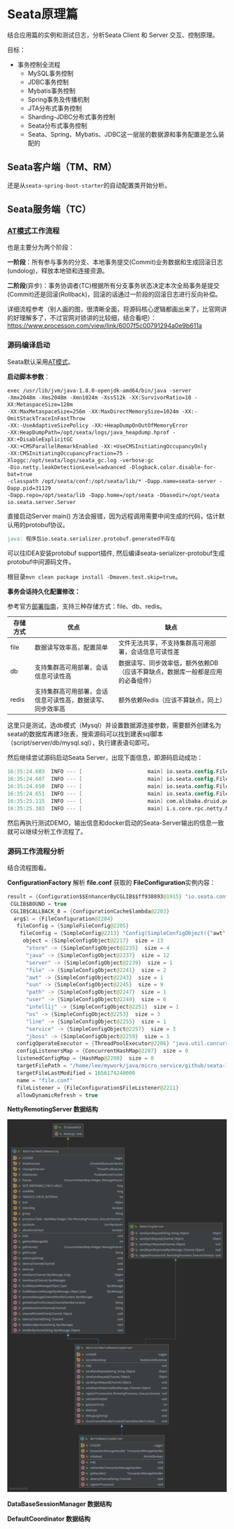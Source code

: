 # Seata原理篇

结合应用篇的实例和测试日志，分析Seata Client 和 Server 交互、控制原理。

目标：

+ 事务控制全流程
  + MySQL事务控制
  + JDBC事务控制
  + Mybatis事务控制
  + Spring事务及传播机制
  + JTA分布式事务控制
  + Sharding-JDBC分布式事务控制
  + Seata分布式事务控制
  + Seata、Spring、Mybatis、JDBC这一层层的数据源和事务配置是怎么装配的



## Seata客户端（TM、RM）

还是从`seata-spring-boot-starter`的自动配置类开始分析。





## Seata服务端（TC）

### [AT模式](https://seata.io/zh-cn/docs/dev/mode/at-mode.html)工作流程

也是主要分为两个阶段：

**一阶段**：所有参与事务的分支、本地事务提交(Commit)业务数据和生成回滚日志(undolog)，释放本地锁和连接资源。

**二阶段**(异步)：事务协调者(TC)根据所有分支事务状态决定本次全局事务是提交(Commit)还是回滚(Rollback)，回滚的话通过一阶段的回滚日志进行反向补偿。

详细流程参考（别人画的图，很清晰全面，将源码核心逻辑都画出来了，比官网讲的好理解多了，不过官网对锁讲的比较细，结合看吧）：
https://www.processon.com/view/link/6007f5c00791294a0e9b611a

### 源码编译启动

Seata默认采用[AT模式](https://seata.io/zh-cn/docs/dev/mode/at-mode.html)。

**启动脚本参数**：

```shell
exec /usr/lib/jvm/java-1.8.0-openjdk-amd64/bin/java -server 
-Xmx2048m -Xms2048m -Xmn1024m -Xss512k -XX:SurvivorRatio=10 -XX:MetaspaceSize=128m 
-XX:MaxMetaspaceSize=256m -XX:MaxDirectMemorySize=1024m -XX:-OmitStackTraceInFastThrow 
-XX:-UseAdaptiveSizePolicy -XX:+HeapDumpOnOutOfMemoryError 
-XX:HeapDumpPath=/opt/seata/logs/java_heapdump.hprof -XX:+DisableExplicitGC 
-XX:+CMSParallelRemarkEnabled -XX:+UseCMSInitiatingOccupancyOnly 
-XX:CMSInitiatingOccupancyFraction=75 -Xloggc:/opt/seata/logs/seata_gc.log -verbose:gc 
-Dio.netty.leakDetectionLevel=advanced -Dlogback.color.disable-for-bat=true 
-classpath /opt/seata/conf:/opt/seata/lib/* -Dapp.name=seata-server -Dapp.pid=31129 
-Dapp.repo=/opt/seata/lib -Dapp.home=/opt/seata -Dbasedir=/opt/seata io.seata.server.Server
```

直接启动Server main() 方法会报错，因为远程调用需要中间生成的代码，估计默认用的protobuf协议。

```verilog
java: 程序包io.seata.serializer.protobuf.generated不存在
```

可以往IDEA安装protobuf support插件, 然后编译seata-serializer-protobuf生成protobuf中间源码文件。

根目录`mvn clean package install -Dmaven.test.skip=true`。

**事务会话持久化配置修改：**

参考官方[部署指南](https://seata.io/zh-cn/docs/ops/deploy-guide-beginner.html)，支持三种存储方式：file、db、redis。

| 存储方式 | 优点                                                       | 缺点                                                         |
| -------- | ---------------------------------------------------------- | ------------------------------------------------------------ |
| file     | 数据读写效率高，配置简单                                   | 文件无法共享，不支持集群高可用部署，会话信息可读性差         |
| db       | 支持集群高可用部署，会话信息可读性高                       | 数据读写、同步效率低，额外依赖DB（应该不算缺点，数据库一般都是应用的必备组件） |
| redis    | 支持集群高可用部署，会话信息可读性高，数据读写、同步效率高 | 额外依赖Redis（应该不算缺点，同上）                          |

这里只是测试，选db模式（Mysql）并设置数据源连接参数，需要额外创建名为seata的数据库再建3张表，搜索源码可以找到建表sql脚本（script/server/db/mysql.sql），执行建表语句即可。

然后继续尝试源码启动Seata Server，出现下面信息，即源码启动成功：

```verilog
16:35:24.603  INFO --- [                     main] io.seata.config.FileConfiguration        : The file name of the operation is registry
16:35:24.607  INFO --- [                     main] io.seata.config.FileConfiguration        : The configuration file used is /home/lee/mywork/java/micro_service/github/seata-1.4.0/server/target/classes/registry.conf
16:35:24.650  INFO --- [                     main] io.seata.config.FileConfiguration        : The file name of the operation is file.conf
16:35:24.651  INFO --- [                     main] io.seata.config.FileConfiguration        : The configuration file used is file.conf
16:35:25.115  INFO --- [                     main] com.alibaba.druid.pool.DruidDataSource   : {dataSource-1} inited
16:35:25.303  INFO --- [                     main] i.s.core.rpc.netty.NettyServerBootstrap  : Server started, listen port: 8091
```

然后再执行测试DEMO，输出信息和docker启动的Seata-Server输出的信息一致就可以继续分析工作流程了。

### 源码工作流程分析

结合流程图看。

**ConfigurationFactory** 解析 **file.conf** 获取的 **FileConfiguration**实例内容：

```java
result = {Configuration$$EnhancerByCGLIB$$ff938893@1915} "io.seata.config.FileConfiguration@6646153"
 CGLIB$BOUND = true
 CGLIB$CALLBACK_0 = {ConfigurationCache$lambda@2203} 
  arg$1 = {FileConfiguration@2204} 
   fileConfig = {SimpleFileConfig@2205} 
    fileConfig = {SimpleConfig@2213} "Config(SimpleConfigObject({"awt":{"toolkit":"sun.awt.X11.XToolkit"},"file":{"encoding":{"pkg":"sun.io"},"separator":"/"},"intellij":{"debug":{"agent":"true"}},"java":{"awt":{"graphicsenv":"sun.awt.X11GraphicsEnvironment","printerjob":"sun.print.PSPrinterJob"},"class":{"path":"/usr/lib/jvm/java-1.8.0-openjdk-amd64/jre/lib/charsets.jar:/usr/lib/jvm/java-1.8.0-openjdk-amd64/jre/lib/ext/cldrdata.jar:/usr/lib/jvm/java-1.8.0-openjdk-amd64/jre/lib/ext/dnsns.jar:/usr/lib/jvm/java-1.8.0-openjdk-amd64/jre/lib/ext/jaccess.jar:/usr/lib/jvm/java-1.8.0-openjdk-amd64/jre/lib/ext/localedata.jar:/usr/lib/jvm/java-1.8.0-openjdk-amd64/jre/lib/ext/nashorn.jar:/usr/lib/jvm/java-1.8.0-openjdk-amd64/jre/lib/ext/sunec.jar:/usr/lib/jvm/java-1.8.0-openjdk-amd64/jre/lib/ext/sunjce_provider.jar:/usr/lib/jvm/java-1.8.0-openjdk-amd64/jre/lib/ext/sunpkcs11.jar:/usr/lib/jvm/java-1.8.0-openjdk-amd64/jre/lib/ext/zipfs.jar:/usr/lib/jvm/java-1.8.0-openjdk-amd64/jre/lib/jce.jar:/usr/lib/jvm/java-1.8.0-openjdk-amd64/jre/li"
     object = {SimpleConfigObject@2217}  size = 13
      "store" -> {SimpleConfigObject@2235}  size = 4
      "java" -> {SimpleConfigObject@2237}  size = 12
      "server" -> {SimpleConfigObject@2239}  size = 1
      "file" -> {SimpleConfigObject@2241}  size = 2
      "awt" -> {SimpleConfigObject@2243}  size = 1
      "sun" -> {SimpleConfigObject@2245}  size = 9
      "path" -> {SimpleConfigObject@2247}  size = 1
      "user" -> {SimpleConfigObject@2249}  size = 6
      "intellij" -> {SimpleConfigObject@2251}  size = 1
      "os" -> {SimpleConfigObject@2253}  size = 3
      "line" -> {SimpleConfigObject@2255}  size = 1
      "service" -> {SimpleConfigObject@2257}  size = 3
      "jboss" -> {SimpleConfigObject@2259}  size = 1
   configOperateExecutor = {ThreadPoolExecutor@2206} "java.util.concurrent.ThreadPoolExecutor@21507a04[Running, pool size = 1, active threads = 0, queued tasks = 0, completed tasks = 2]"
   configListenersMap = {ConcurrentHashMap@2207}  size = 0
   listenedConfigMap = {HashMap@2208}  size = 0
   targetFilePath = "/home/lee/mywork/java/micro_service/github/seata-1.4.0/server/target/classes/file.conf"
   targetFileLastModified = 1656174240000
   name = "file.conf"
   fileListener = {FileConfiguration$FileListener@2211} 
   allowDynamicRefresh = true
```

**NettyRemotingServer 数据结构**

![](imgs/UML-NettyRemotingServer.png)

**DataBaseSessionManager 数据结构**



**DefaultCoordinator 数据结构**